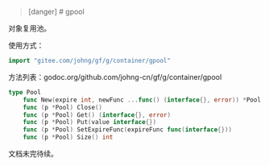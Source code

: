 >[danger] # gpool

对象复用池。

使用方式：
```go
import "gitee.com/johng/gf/g/container/gpool"
```

方法列表：godoc.org/github.com/johng-cn/gf/g/container/gpool

```go
type Pool
    func New(expire int, newFunc ...func() (interface{}, error)) *Pool
    func (p *Pool) Close()
    func (p *Pool) Get() (interface{}, error)
    func (p *Pool) Put(value interface{})
    func (p *Pool) SetExpireFunc(expireFunc func(interface{}))
    func (p *Pool) Size() int
```

文档未完待续。
